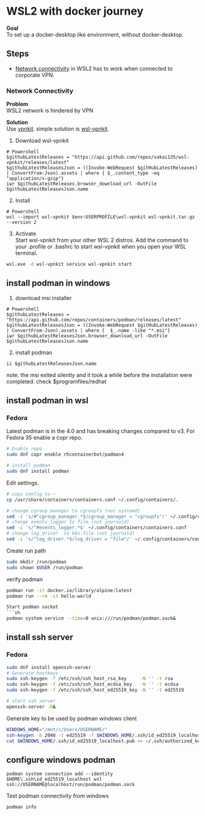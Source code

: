 # WSL2 with docker journey

**Goal**  
To set up a docker-desktop like environment, without docker-desktop.

## Steps

* [Network connectivity](#network-connectivity) in WSL2 has to work when connected to corporate VPN.


### Network Connectivity
**Problem**  
WSL2 network is hindered by VPN  

**Solution**  
Use [vpnkit](https://github.com/moby/vpnkit). simple solution is [wsl-vpnkit](https://github.com/sakai135/wsl-vpnkit).
1. Download wsl-vpnkit
```pwsh
# Powershell
$githubLatestReleases = "https://api.github.com/repos/sakai135/wsl-vpnkit/releases/latest"
$githubLatestReleasesJson = ((Invoke-WebRequest $gitHubLatestReleases) | ConvertFrom-Json).assets | where { $_.content_type -eq "application/x-gzip"}
iwr $githubLatestReleases.browser_download_url -OutFile $githubLatestReleasesJson.name
```
2. Install
```pwsh
# Powershell
wsl --import wsl-vpnkit $env:USERPROFILE\wsl-vpnkit wsl-vpnkit.tar.gz --version 2
```
3. Activate  
Start wsl-vpnkit from your other WSL 2 distros. Add the command to your .profile or .bashrc to start wsl-vpnkit when you open your WSL terminal.
```sh
wsl.exe -d wsl-vpnkit service wsl-vpnkit start
```

## install podman in windows

1. download msi installer
```pwsh
# Powershell
$githubLatestReleases = "https://api.github.com/repos/containers/podman/releases/latest"
$githubLatestReleasesJson = ((Invoke-WebRequest $gitHubLatestReleases) | ConvertFrom-Json).assets | where {  $_.name -like "*.msi"}
iwr $githubLatestReleasesJson.browser_download_url -OutFile $githubLatestReleasesJson.name
```

2. install podman
```pwsh
ii $githubLatestReleasesJson.name
```
note. the msi exited silently and it took a while before the installation were completed.
check $programfiles/redhat

## install podman in wsl
### Fedora 
Latest podman is in the 4.0 and has breaking changes compared to v3. 
For Fedora 35 enable a copr repo.

```sh
# Enable repo
sudo dnf copr enable rhcontainerbot/podman4

# install podman
sudo dnf install podman
```

Edit settings. 
```sh
# copy config to ~
cp /usr/share/containers/containers.conf ~/.config/containers/.

# change cgroup_manager to cgroupfs (not systemd)
sed -i 's/#^cgroup_manager.*$/cgroup_manager = "cgroupfs"/' ~/.config/containers/containers.conf
# change events_logger to file (not journald)
sed -i 's/^#events_logger.*$' ~/.config/containers/containers.conf
# change log_driver  to k8s-file (not journald)
sed -i 's/^log_driver.*$/log_driver = "file"/' ~/.config/containers/containers.conf
```

Create run path
```sh
sudo mkdir /run/podman
sudo chown $USER /run/podman
```

verify podman
```sh
podman run -it docker.io/library/alpine:latest
podman run --rm -it hello-world

Start podman socket
```sh
podman system service --time=0 unix:///run/podman/podman.sock&
```

## install ssh server
### Fedora
```sh
sudo dnf install openssh-server
# Generate hostkeys
sudo ssh-keygen -f /etc/ssh/ssh_host_rsa_key     -N '' -t rsa
sudo ssh-keygen -f /etc/ssh/ssh_host_ecdsa_key   -N '' -t ecdsa
sudo ssh-keygen -f /etc/ssh/ssh_host_ed25519_key -N '' -t ed25519

# start ssh server
openssh-server -D&
```

Generate key to be used by podman windows client
```sh
WINDOWS_HOME="/mnt/c/Users/USERNAME/"
ssh-keygen -b 2048 -t ed25519 -f $WINDOWS_HOME/.ssh/id_ed25519_localhost -q -N ""
cat $WINDOWS_HOME/.ssh/id_ed25519_localhost.pub >> ~/.ssh/authorized_keys
```

## configure windows podman
```pwsh
podman system connection add --identity $HOME\.ssh\id_ed25519_localhost wsl ssh://USERNAME@localhost/run/podman/podman.sock
```

Test podman connectivity from windows
```pwsh
podman info
```
